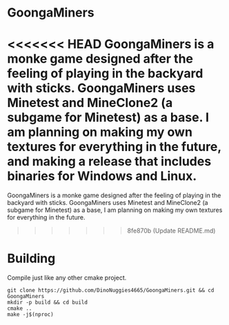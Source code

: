 GoongaMiners
========

<<<<<<< HEAD
GoongaMiners is a monke game designed after the feeling of playing in the backyard with sticks. GoongaMiners uses Minetest and MineClone2 (a subgame for Minetest) as a base. I am planning on making my own textures for everything in the future, and making a release that includes binaries for Windows and Linux.
=======
GoongaMiners is a monke game designed after the feeling of playing in the backyard with sticks. GoongaMiners uses Minetest and MineClone2 (a subgame for Minetest) as a base, I am planning on making my own textures for everything in the future.
>>>>>>> 8fe870b (Update README.md)


# Building
Compile just like any other cmake project.

```fish
git clone https://github.com/DinoNuggies4665/GoongaMiners.git && cd GoongaMiners
mkdir -p build && cd build
cmake ..
make -j$(nproc)
```
